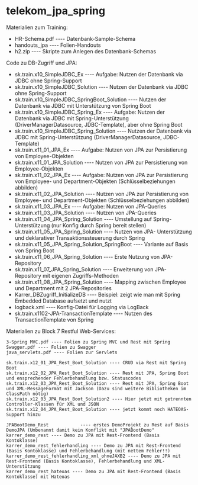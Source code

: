 # telekom_jpa_spring

Materialien zum Training:
- HR-Schema.pdf ----   Datenbank-Sample-Schema
- handouts_jpa ---- Folien-Handouts
- h2.zip ----     Skripte zum Anlegen des Datenbank-Schemas


Code zu DB-Zugriff und JPA:
- sk.train.x10_SimpleJDBC_Ex  ----  Aufgabe: Nutzen der Datenbank via JDBC ohne Spring-Support
- sk.train.x10_SimpleJDBC_Solution  ----  Nutzen der Datenbank via JDBC ohne Spring-Support
- sk.train.x10_SimpleJDBC_SpringBoot_Solution  ---- Nutzen der Datenbank via JDBC mit Unterstützung von Spring Boot
- sk.train.x10_SimpleJDBC_Spring_Ex   ----  Aufgabe: Nutzen der Datenbank via JDBC mit Spring-Unterstützung (DriverManagerDatasource, JDBC-Template), aber ohne Spring Boot
- sk.train.x10_SimpleJDBC_Spring_Solution  ---- Nutzen der Datenbank via JDBC mit Spring-Unterstützung (DriverManagerDatasource, JDBC-Template)
- sk.train.x11_01_JPA_Ex  ---- Aufgabe: Nutzen von JPA zur Persistierung von Employee-Objekten
- sk.train.x11_01_JPA_Solution   ----  Nutzen von JPA zur Persistierung von Employee-Objekten
- sk.train.x11_02_JPA_Ex ---- Aufgabe: Nutzen von JPA zur Persistierung von Employee- und Department-Objekten (Schlüsselbeziehungen abbilden)
- sk.train.x11_02_JPA_Solution ----  Nutzen von JPA zur Persistierung von Employee- und Department-Objekten (Schlüsselbeziehungen abbilden)
- sk.train.x11_03_JPA_Ex  ----  Aufgabe: Nutzen von JPA-Queries
- sk.train.x11_03_JPA_Solution  ----  Nutzen von JPA-Queries
- sk.train.x11_04_JPA_Spring_Solution  ----   Umstellung auf Spring-Unterstützung (nur Konfig durch Spring bereit stellen)
- sk.train.x11_05_JPA_Spring_Solution  ----   Nutzen von JPA- Unterstützung und deklarativer Transaktionssteuerung durch Spring
- sk.train.x11_05_JPA_Spring_Solution_SpringBoot  ----  Variante auf Basis von Spring Boot
- sk.train.x11_06_JPA_Spring_Solution   ----  Erste Nutzung von JPA-Repository
- sk.train.x11_07_JPA_Spring_Solution   ----  Erweiterung von JPA-Repository mit eigenen Zugriffs-Methoden
- sk.train.x11_08_JPA_Spring_Solution   ----  Mapping zwischen Employee und Department mit 2 JPA-Repositories
- Karrer_DBZugriff_InitializeDB   ----    Beispiel: zeigt wie man mit Spring Embedded Database aufsetzt und nutzt
- logback.xml   ----    Konfig-Datei für Logging via LogBack
- sk.train.x1102-JPA-TransactionTemplate   ----  Nutzen des TransactionTemplate von Spring

Materialien zu Block 7 Restful Web-Services:

    3-Spring MVC.pdf ---- Folien zu Spring MVC und Rest mit Spring
    Swagger.pdf ---- Folien zu Swagger
    java_servlets.pdf ---- Folien zur Servlets

    sk.train.x12_01_JPA_Rest_Boot_Solution ---- CRUD via Rest mit Spring Boot
    sk.train.x12_02_JPA_Rest_Boot_Solution ---- Rest mit JPA, Spring Boot und ensprechender Fehlerbehandlung bzw. Statuscodes
    sk.train.x12_03_JPA_Rest_Boot_Solution ---- Rest mit JPA, Spring Boot und XML-MessageFormat mit Jackson (Dazu sind weitere Bibliotheken im ClassPath nötig)
    sk.train.x12_03_JPA_Rest_Boot_Solution2 ---- Hier jetzt mit getrennten Controller-Klassen für XML und JSON
    sk.train.x12_04_JPA_Rest_Boot_Solution ---- jetzt kommt noch HATEOAS-Support hinzu
    
    JPABootDemo_Rest            ---- erstes DemoProjekt zu Rest auf Basis DemoJPA (Umbenannt damit kein Konflikt mit "JPABootDemo"
    karrer_demo_rest ---- Demo zu JPA mit Rest-Frontend (Basis Kontoklasse)
    karrer_demo_rest_fehlerhandling ---- Demo zu JPA mit Rest-Frontend (Basis Kontoklasse) und Fehlerbehandlung (mit nettem Fehler!!)
    karrer_demo_rest_fehlerhandling_xml_ohneJAXB2 ---- Demo zu JPA mit Rest-Frontend (Basis Kontoklasse), Fehlerbehandlung und XML-Unterstützung
    karrer_demo_rest_hateoas ---- Demo zu JPA mit Rest-Frontend (Basis Kontoklasse) mit Hateoas
   




